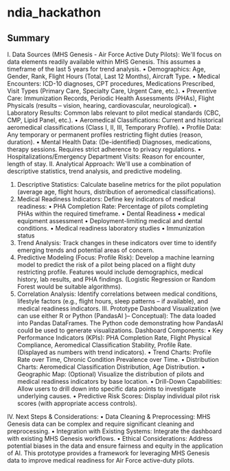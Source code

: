 # ndia_hackathon



## Summary
I. Data Sources (MHS Genesis - Air Force Active Duty Pilots):
We'll focus on data elements readily available within MHS Genesis. This assumes a timeframe of the last 5 years for trend analysis.
•	Demographics: Age, Gender, Rank, Flight Hours (Total, Last 12 Months), Aircraft Type.
•	Medical Encounters: ICD-10 diagnoses, CPT procedures, Medications Prescribed, Visit Types (Primary Care, Specialty Care, Urgent Care, etc.).
•	Preventive Care: Immunization Records, Periodic Health Assessments (PHAs), Flight Physicals (results – vision, hearing, cardiovascular, neurological).
•	Laboratory Results: Common labs relevant to pilot medical standards (CBC, CMP, Lipid Panel, etc.).
•	Aeromedical Classifications: Current and historical aeromedical classifications (Class I, II, III, Temporary Profile).
•	Profile Data: Any temporary or permanent profiles restricting flight duties (reason, duration).
•	Mental Health Data: (De-identified) Diagnoses, medications, therapy sessions. Requires strict adherence to privacy regulations.
•	Hospitalizations/Emergency Department Visits: Reason for encounter, length of stay.
II. Analytical Approach:
We'll use a combination of descriptive statistics, trend analysis, and predictive modeling.
1.	Descriptive Statistics: Calculate baseline metrics for the pilot population (average age, flight hours, distribution of aeromedical classifications).
2.	Medical Readiness Indicators: Define key indicators of medical readiness:
•	PHA Completion Rate: Percentage of pilots completing PHAs within the required timeframe.
•	Dental Readiness
•	medical equipment assessment 
•	Deployment-limiting medical and dental conditions.
•	Medical readiness laboratory studies 
•	Immunization status 
3.	Trend Analysis: Track changes in these indicators over time to identify emerging trends and potential areas of concern.
4.	Predictive Modeling (Focus: Profile Risk): Develop a machine learning model to predict the risk of a pilot being placed on a flight duty restricting profile. Features would include demographics, medical history, lab results, and PHA findings. (Logistic Regression or Random Forest would be suitable algorithms).
5.	Correlation Analysis: Identify correlations between medical conditions, lifestyle factors (e.g., flight hours, sleep patterns – if available), and medical readiness indicators.
III. Prototype Dashboard Visualization (we can use either R or Python (PandasAI )– Conceptual): 
The data loaded into Pandas DataFrames. The Python code demonstrating how PandasAI could be used to generate visualizations. 
Dashboard Components:
•	Key Performance Indicators (KPIs): PHA Completion Rate, Flight Physical Compliance, Aeromedical Classification Stability, Profile Rate. (Displayed as numbers with trend indicators).
•	Trend Charts: Profile Rate over Time, Chronic Condition Prevalence over Time.
•	Distribution Charts: Aeromedical Classification Distribution, Age Distribution.
•	Geographic Map: (Optional) Visualize the distribution of pilots and medical readiness indicators by base location.
•	Drill-Down Capabilities: Allow users to drill down into specific data points to investigate underlying causes.
•	Predictive Risk Scores: Display individual pilot risk scores (with appropriate access controls).


IV. Next Steps & Considerations:
•	Data Cleaning & Preprocessing: MHS Genesis data can be complex and require significant cleaning and preprocessing.
•	Integration with Existing Systems: Integrate the dashboard with existing MHS Genesis workflows.
•	Ethical Considerations: Address potential biases in the data and ensure fairness and equity in the application of AI.
This prototype provides a framework for leveraging MHS Genesis data to improve medical readiness for Air Force active-duty pilots. 

